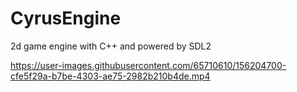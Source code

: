 # CyrusEngine
2d game engine with C++ and powered by SDL2



https://user-images.githubusercontent.com/65710610/156204700-cfe5f29a-b7be-4303-ae75-2982b210b4de.mp4

